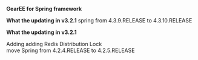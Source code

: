 **GearEE for Spring framework**

**What the updating in v3.2.1**
spring from 4.3.9.RELEASE to 4.3.10.RELEASE

**What the updating in v3.2.1**

Adding adding Redis Distribution Lock<br>
move Spring from 4.2.4.RELEASE to 4.2.5.RELEASE<br>
